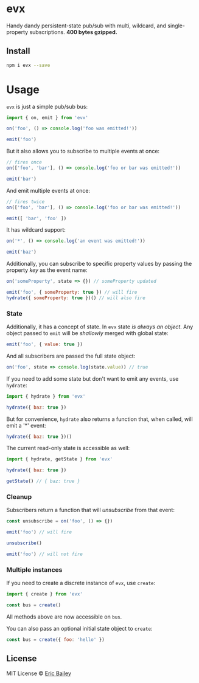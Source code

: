 # evx
Handy dandy persistent-state pub/sub with multi, wildcard, and single-property subscriptions. **400
bytes gzipped.**

## Install 
```bash
npm i evx --save
```

# Usage
`evx` is just a simple pub/sub bus:
```javascript
import { on, emit } from 'evx'

on('foo', () => console.log('foo was emitted!'))

emit('foo')
```

But it also allows you to subscribe to multiple events at once:
```javascript
// fires once
on(['foo', 'bar'], () => console.log('foo or bar was emitted!'))

emit('bar')
```

And emit multiple events at once:
```javascript
// fires twice
on(['foo', 'bar'], () => console.log('foo or bar was emitted!'))

emit([ 'bar', 'foo' ])
```

It has wildcard support:
```javascript
on('*', () => console.log('an event was emitted!'))

emit('baz')
```

Additionally, you can subscribe to specific property values by passing the
property *key* as the event name:
```javascript
on('someProperty', state => {}) // someProperty updated

emit('foo', { someProperty: true }) // will fire
hydrate({ someProperty: true })() // will also fire
```

### State

Additionally, it has a concept of state. In `evx` state *is always an object*.
Any object passed to `emit` will be *shallowly* merged with global state:
```javascript
emit('foo', { value: true })
```

And all subscribers are passed the full state object:
```javascript
on('foo', state => console.log(state.value)) // true
```

If you need to add some state but don't want to emit any events, use `hydrate`:
```javascript
import { hydrate } from 'evx'

hydrate({ baz: true })
```

But for convenience, `hydrate` also returns a function that, when called, will
emit a '*' event:
```javascript
hydrate({ baz: true })()
```

The current read-only state is accessible as well:
```javascript
import { hydrate, getState } from 'evx'

hydrate({ baz: true })

getState() // { baz: true }
```

### Cleanup

Subscribers return a function that will *unsubscribe* from that event:
```javascript
const unsubscribe = on('foo', () => {})

emit('foo') // will fire

unsubscribe()

emit('foo') // will not fire
```

### Multiple instances

If you need to create a discrete instance of `evx`, use `create`:
```javascript
import { create } from 'evx'

const bus = create()
```

All methods above are now accessible on `bus`.

You can also pass an optional initial state object to `create`:
```javascript
const bus = create({ foo: 'hello' })
```

## License
MIT License © [Eric Bailey](https://estrattonbailey.com)
